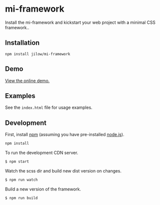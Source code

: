 # mi-framework

Install the mi-framework and kickstart your web project with a minimal CSS framework..

## Installation

```
npm install jilow/mi-framework
```

## Demo

[View the online demo.](https://jilow.github.io/mi-framework/)

## Examples

See the `index.html` file for usage examples.

## Development

First, install [npm](https://www.npmjs.com/) (assuming you have pre-installed [node.js](https://nodejs.org/)).

```bash
npm install
```

To run the development CDN server.
```bash
$ npm start
```

Watch the scss dir and build new dist version on changes.
```bash
$ npm run watch
```

Build a new version of the framework.
```bash
$ npm run build
```